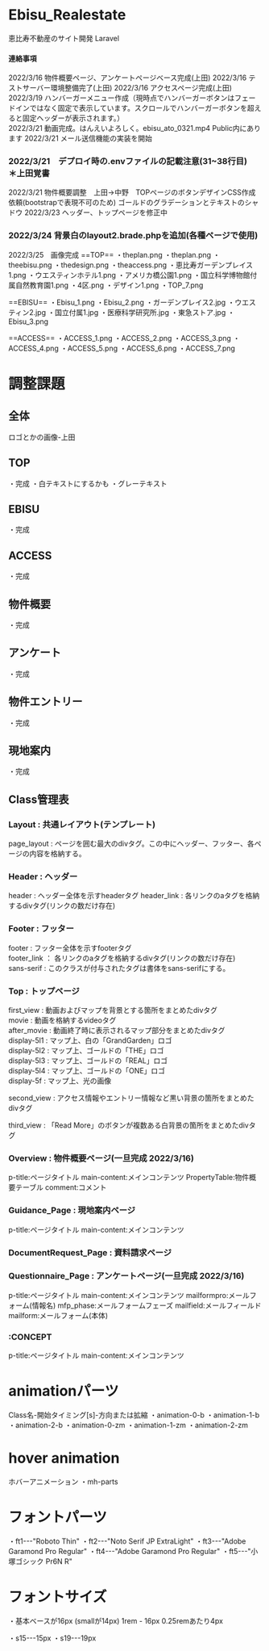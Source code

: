 # Ebisu_Realestate
恵比寿不動産のサイト開発 Laravel

#### 連絡事項
2022/3/16 物件概要ページ、アンケートページベース完成(上田)
2022/3/16 テストサーバー環境整備完了(上田)
2022/3/16 アクセスページ完成(上田)  
2022/3/19 ハンバーガーメニュー作成（現時点でハンバーガーボタンはフェードインではなく固定で表示しています。スクロールでハンバーガーボタンを超えると固定ヘッダーが表示されます。）  
2022/3/21 動画完成。はんえいよろしく。ebisu_ato_0321.mp4 Public内にあります
2022/3/21 メール送信機能の実装を開始
### 2022/3/21　デプロイ時の.envファイルの記載注意(31~38行目)　＊上田覚書
2022/3/21 物件概要調整　上田→中野　TOPページのボタンデザインCSS作成依頼(bootstrapで表現不可のため)
ゴールドのグラデーションとテキストのシャドウ
2022/3/23 ヘッダー、トップページを修正中
### 2022/3/24 背景白のlayout2.brade.phpを追加(各種ページで使用)
2022/3/25　画像完成
==TOP==
・theplan.png
・theplan.png
・theebisu.png
・thedesign.png
・theaccess.png
・恵比寿ガーデンプレイス1.png
・ウエスティンホテル1.png
・アメリカ橋公園1.png
・国立科学博物館付属自然教育園1.png
・4区.png
・デザイン1.png
・TOP_7.png

==EBISU==
・Ebisu_1.png
・Ebisu_2.png
・ガーデンプレイス2.jpg
・ウエスティン2.jpg
・国立付属1.jpg
・医療科学研究所.jpg
・東急ストア.jpg
・Ebisu_3.png

==ACCESS==
・ACCESS_1.png
・ACCESS_2.png
・ACCESS_3.png
・ACCESS_4.png
・ACCESS_5.png
・ACCESS_6.png
・ACCESS_7.png


# 調整課題
## 全体
ロゴとかの画像-上田

## TOP
・完成
・白テキストにするかも
・グレーテキスト

## EBISU
・完成

## ACCESS
・完成

## 物件概要
・完成

## アンケート
・完成


## 物件エントリー
・完成


## 現地案内
・完成



## Class管理表
### Layout : 共通レイアウト(テンプレート)
page_layout : ページを囲む最大のdivタグ。この中にヘッダー、フッター、各ページの内容を格納する。  

### Header : ヘッダー
header : ヘッダー全体を示すheaderタグ
header_link : 各リンクのaタグを格納するdivタグ(リンクの数だけ存在)  

### Footer : フッター
footer : フッター全体を示すfooterタグ  
footer_link ： 各リンクのaタグを格納するdivタグ(リンクの数だけ存在)  
sans-serif : このクラスが付与されたタグは書体をsans-serifにする。  

### Top : トップページ
first_view : 動画およびマップを背景とする箇所をまとめたdivタグ  
movie : 動画を格納するvideoタグ  
after_movie : 動画終了時に表示されるマップ部分をまとめたdivタグ  
display-5l1 : マップ上、白の「GrandGarden」ロゴ  
display-5l2 : マップ上、ゴールドの「THE」ロゴ  
display-5l3 : マップ上、ゴールドの「REAL」ロゴ  
display-5l4 : マップ上、ゴールドの「ONE」ロゴ  
display-5f : マップ上、光の画像

second_view : アクセス情報やエントリー情報など黒い背景の箇所をまとめたdivタグ  

third_view : 「Read More」のボタンが複数ある白背景の箇所をまとめたdivタグ  

### Overview : 物件概要ページ(一旦完成 2022/3/16)
p-title:ページタイトル
main-content:メインコンテンツ
PropertyTable:物件概要テーブル
comment:コメント

### Guidance_Page : 現地案内ページ
p-title:ページタイトル
main-content:メインコンテンツ

### DocumentRequest_Page : 資料請求ページ


### Questionnaire_Page : アンケートページ(一旦完成 2022/3/16)
p-title:ページタイトル
main-content:メインコンテンツ
mailformpro:メールフォーム(情報名)
mfp_phase:メールフォームフェーズ
mailfield:メールフィールド
mailform:メールフォーム(本体)



### :CONCEPT
p-title:ページタイトル
main-content:メインコンテンツ


# animationパーツ
Class名-開始タイミング[s]-方向または拡縮
・animation-0-b
・animation-1-b
・animation-2-b
・animation-0-zm
・animation-1-zm
・animation-2-zm

# hover animation
ホバーアニメーション
・mh-parts

# フォントパーツ
・ft1---"Roboto Thin"
・ft2---"Noto Serif JP ExtraLight"
・ft3---"Adobe Garamond Pro Regular"
・ft4---"Adobe Garamond Pro Regular"
・ft5---"小塚ゴシック Pr6N R"

# フォントサイズ
・基本ベースが16px (smallが14px)
1rem - 16px
0.25remあたり4px

・s15---15px
・s19---19px

